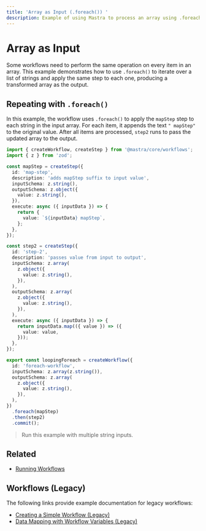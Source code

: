 ```yaml
---
title: 'Array as Input (.foreach()) '
description: Example of using Mastra to process an array using .foreach() in a workflow.
---
```


# Array as Input

Some workflows need to perform the same operation on every item in an array. This example demonstrates how to use `.foreach()` to iterate over a list of strings and apply the same step to each one, producing a transformed array as the output.

## Repeating with `.foreach()`

In this example, the workflow uses `.foreach()` to apply the `mapStep` step to each string in the input array. For each item, it appends the text `" mapStep"` to the original value. After all items are processed, `step2` runs to pass the updated array to the output.

```typescript filename="src/mastra/workflows/example-looping-foreach.ts" showLineNumbers copy
import { createWorkflow, createStep } from '@mastra/core/workflows';
import { z } from 'zod';

const mapStep = createStep({
  id: 'map-step',
  description: 'adds mapStep suffix to input value',
  inputSchema: z.string(),
  outputSchema: z.object({
    value: z.string(),
  }),
  execute: async ({ inputData }) => {
    return {
      value: `${inputData} mapStep`,
    };
  },
});

const step2 = createStep({
  id: 'step-2',
  description: 'passes value from input to output',
  inputSchema: z.array(
    z.object({
      value: z.string(),
    }),
  ),
  outputSchema: z.array(
    z.object({
      value: z.string(),
    }),
  ),
  execute: async ({ inputData }) => {
    return inputData.map(({ value }) => ({
      value: value,
    }));
  },
});

export const loopingForeach = createWorkflow({
  id: 'foreach-workflow',
  inputSchema: z.array(z.string()),
  outputSchema: z.array(
    z.object({
      value: z.string(),
    }),
  ),
})
  .foreach(mapStep)
  .then(step2)
  .commit();
```

> Run this example with multiple string inputs.

## Related

- [Running Workflows](./running-workflows)

## Workflows (Legacy)

The following links provide example documentation for legacy workflows:

- [Creating a Simple Workflow (Legacy)](/examples/workflows_legacy/creating-a-workflow)
- [Data Mapping with Workflow Variables (Legacy)](/examples/workflows_legacy/workflow-variables)
